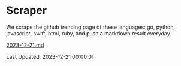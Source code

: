 # Scraper

We scrape the github trending page of these languages: go, python, javascript, swift, html, ruby, and push a markdown result everyday.

[2023-12-21.md](https://github.com/henson/Scraper/blob/master/2023-12-21.md)

Last Updated: 2023-12-21 00:00:01